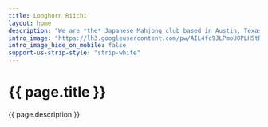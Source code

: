 ```yaml
---
title: Longhorn Riichi
layout: home
description: "We are *the* Japanese Mahjong club based in Austin, Texas! Come to learn or play Riichi at our weekly game sessions -- it's free!"
intro_image: "https://lh3.googleusercontent.com/pw/AIL4fc9JLPmoU0PLH5tRCJgCEiIrrvR_6nG-qTdQGfLgajoXzKNsQtRdcnG0nJRtnEjfvxx10flLHcZb4KRnB-LlvHDe423f1-wB1OuH6ePHo1FPZWcaA1Q=h550"
intro_image_hide_on_mobile: false
support-us-strip-style: "strip-white"
---
```


# {{ page.title }}

{{ page.description }}
